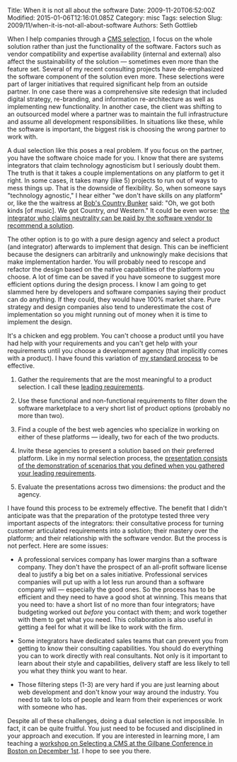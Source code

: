 Title: When it is not all about the software
Date: 2009-11-20T06:52:00Z
Modified: 2015-01-06T12:16:01.085Z
Category: misc
Tags: selection
Slug: 2009/11/when-it-is-not-all-about-software
Authors: Seth Gottlieb

When I help companies through a [CMS selection](http://www.contenthere.net/category/selection), I focus on the whole solution rather than just the functionality of the software. Factors such as vendor compatibility and expertise availability (internal and external) also affect the sustainability of the solution — sometimes even more than the feature set. Several of my recent consulting projects have de-emphasized the software component of the solution even more. These selections were part of larger initiatives that required significant help from an outside partner. In one case there was a comprehensive site redesign that included digital strategy, re-branding, and information re-architecture as well as implementing new functionality. In another case, the client was shifting to an outsourced model where a partner was to maintain the full infrastructure and assume all development responsibilities. In situations like these, while the software is important, the biggest risk is choosing the wrong partner to work with.  

A dual selection like this poses a real problem. If you focus on the partner, you have the software choice made for you. I know that there are systems integrators that claim technology agnosticism but I seriously doubt them. The truth is that it takes a couple implementations on any platform to get it right. In some cases, it takes many (like 5) projects to run out of ways to mess things up. That is the downside of flexibility. So, when someone says "technology agnostic," I hear either "we don't have skills on any platform" or, like the the waitress at [Bob's Country Bunker](http://www.bluesbrotherscentral.com/movies/the-blues-brothers/scmods/bobs-country-bunker/) said: "Oh, we got both kinds \[of music\]. We got Country, _and_ Western." It could be even worse: [the integrator who claims neutrality can be paid by the software vendor to recommend a solution](http://www.contenthere.net/2007/09/the-importance-of-vendor-neutrality.html).  

The other option is to go with a pure design agency and select a product (and integrator) afterwards to implement that design. This can be inefficient because the designers can arbitrarily and unknowingly make decisions that make implementation harder. You will probably need to rescope and refactor the design based on the native capabilities of the platform you choose. A lot of time can be saved if you have someone to suggest more efficient options during the design process. I know I am going to get slammed here by developers and software companies saying their product can do anything. If they could, they would have 100% market share. Pure strategy and design companies also tend to underestimate the cost of implementation so you might running out of money when it is time to implement the design.  

It's a chicken and egg problem. You can't choose a product until you have had help with your requirements and you can't get help with your requirements until you choose a development agency (that implicitly comes with a product). I have found this variation of [my standard process](http://www.contenthere.net/2007/05/how-to-select-a-cms.html) to be effective.  

1.   Gather the requirements that are the most meaningful to a product selection. I call these [leading requirements](http://www.contenthere.net/2008/11/leading-requirements.html).  
    
2.   Use these functional and non-functional requirements to filter down the software marketplace to a very short list of product options (probably no more than two).  
    
3.   Find a couple of the best web agencies who specialize in working on either of these platforms — ideally, two for each of the two products.  
    
4.   Invite these agencies to present a solution based on their preferred platform. Like in my normal selection process, the [presentation consists of the demonstration of scenarios that you defined when you gathered your leading requirements](http://www.contenthere.net/2007/09/how-to-make-the-most-out-of-a-vendor-demo.html).  
    
5.   Evaluate the presentations across two dimensions: the product and the agency.  
    

  

I have found this process to be extremely effective. The benefit that I didn't anticipate was that the preparation of the prototype tested three very important aspects of the integrators: their consultative process for turning customer articulated requirements into a solution; their mastery over the platform; and their relationship with the software vendor. But the process is not perfect. Here are some issues:  

*   A professional services company has lower margins than a software company. They don't have the prospect of an all-profit software license deal to justify a big bet on a sales initiative. Professional services companies will put up with a lot less run around than a software company will — especially the good ones. So the process has to be efficient and they need to have a good shot at winning. This means that you need to: have a short list of no more than four integrators; have budgeting worked out _before_ you contact with them; and work together with them to get what you need. This collaboration is also useful in getting a feel for what it will be like to work with the firm.  
    
*   Some integrators have dedicated sales teams that can prevent you from getting to know their consulting capabilities. You should do everything you can to work directly with real consultants. Not only is it important to learn about their style and capabilities, delivery staff are less likely to tell you what they think you want to hear.  
    
*   Those filtering steps (1-3) are very hard if you are just learning about web development and don't know your way around the industry. You need to talk to lots of people and learn from their experiences or work with someone who has.  
    

  

Despite all of these challenges, doing a dual selection is not impossible. In fact, it can be quite fruitful. You just need to be focused and disciplined in your approach and execution. If you are interested in learning more, I am teaching a [workshop on Selecting a CMS at the Gilbane Conference in Boston on December 1st](http://gilbaneboston.com/workshops.html#workshopa). I hope to see you there.
